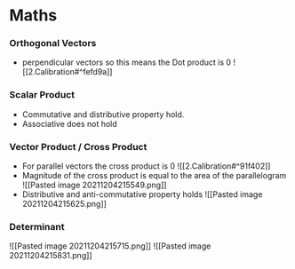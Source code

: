 # Maths 
### Orthogonal Vectors
- perpendicular vectors so this means the  Dot product is 0
 ![[2.Calibration#^fefd9a]]
 
### Scalar Product
- Commutative and distributive property hold. 
- Associative does not hold

### Vector Product / Cross Product
- For parallel vectors the cross product is 0
 ![[2.Calibration#^91f402]]
- Magnitude of the cross product is equal to the area of the parallelogram
![[Pasted image 20211204215549.png]]
- Distributive and anti-commutative property holds
![[Pasted image 20211204215625.png]]

### Determinant 
![[Pasted image 20211204215715.png]]
![[Pasted image 20211204215831.png]]
